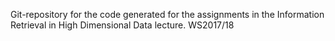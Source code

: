 Git-repository for the code generated for the assignments in the Information Retrieval in High Dimensional Data lecture. WS2017/18
